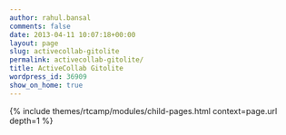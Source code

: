 ```yaml
---
author: rahul.bansal
comments: false
date: 2013-04-11 10:07:18+00:00
layout: page
slug: activecollab-gitolite
permalink: activecollab-gitolite/
title: ActiveCollab Gitolite
wordpress_id: 36909
show_on_home: true
---
```


{% include themes/rtcamp/modules/child-pages.html context=page.url depth=1 %}
